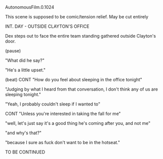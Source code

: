 AutonomousFilm.0.1024

This scene is supposed to be comic/tension relief. May be cut entirely

INT. DAY - OUTSIDE CLAYTON'S OFFICE

Dex steps out to face the entire team standing gathered outside Clayton's door.

(pause)

"What did he say?"

"He's a little upset."

(beat)
CONT
"How do you feel about sleeping in the office tonight"

"Judging by what I heard from that conversation, I don't think any of us are sleeping tonight."

"Yeah, I probably couldn't sleep if I wanted to"

CONT
"Unless you're interested in taking the fall for me"

"well, let's just say it's a good thing he's coming after you, and not me"

"and why's that?"

"because I sure as fuck don't want to be in the hotseat."

TO BE CONTINUED